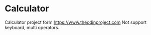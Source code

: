 # Calculator
Calculator project form https://www.theodinproject.com
Not support keyboard, multi operators.
